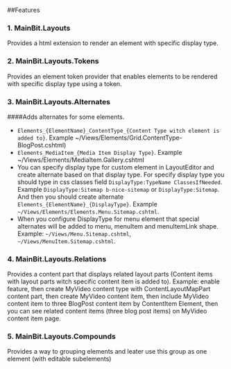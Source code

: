 ##Features
### 1. MainBit.Layouts
Provides a html extension to render an element with specific display type.
### 2. MainBit.Layouts.Tokens
Provides an element token provider that enables elements to be rendered with specific display type using a token.
### 3. MainBit.Layouts.Alternates
####Adds alternates for some elements.
* `Elements_{ElementName}_ContentType_{Content Type witch element is added to}`. Example ~/Views/Elements/Grid.ContentType-BlogPost.cshtml)
* `Elements_MediaItem_{Media Item Display Type}`. Example ~/Views/Elements/MediaItem.Gallery.cshtml 
* You can specify display type for custom element in LayoutEditor and create alternate based on that display type. For specify display type you should type in css classes field `DisplayType:TypeName ClassesIfNeeded`. Example `DisplayType:Sitemap b-nice-sitemap` or `DisplayType:Sitemap`. And then you should create alternate `Elements_{ElementName}_{DisplayType}`. Example `~/Views/Elements/Elements.Menu.Sitemap.cshtml`.
* When you configure DisplayType for menu element that special alternates will be added to menu, menuItem and menuItemLink shape. Example: `~/Views/Menu.Sitemap.cshtml`, `~/Views/MenuItem.Sitemap.cshtml`.
### 4. MainBit.Layouts.Relations
Provides a content part that displays related layout parts (Content items with layout parts witch specific content item is added to). Example: enable feature, then create MyVideo content type with ContentLayoutMapPart content part, then create MyVideo content item, then include MyVideo content item to three BlogPost content item by ContentItem Element, then you can see related content items (three blog post items) on MyVideo content item page.
### 5. MainBit.Layouts.Compounds
Provides a way to grouping elements and leater use this group as one element (with editable subelements)
